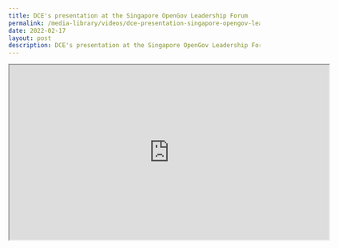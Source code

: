 ```yaml
---
title: DCE's presentation at the Singapore OpenGov Leadership Forum
permalink: /media-library/videos/dce-presentation-singapore-opengov-leadership-forum/
date: 2022-02-17
layout: post
description: DCE's presentation at the Singapore OpenGov Leadership Forum
---
```

<div class="home-video"><iframe id="video_player" title="DCE's presentation at the Singapore OpenGov Leadership Forum Video" width="640" height="350" src="https://www.youtube.com/embed/_S1HDsrELR0?rel=0&amp;showinfo=0" allow="encrypted-media" allowfullscreen="" contenteditable="false"></iframe></div>
